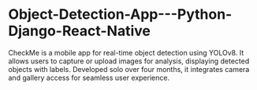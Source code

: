 # Object-Detection-App---Python-Django-React-Native
CheckMe is a mobile app for real-time object detection using YOLOv8. It allows users to capture or upload images for analysis, displaying detected objects with labels. Developed solo over four months, it integrates camera and gallery access for seamless user experience.
